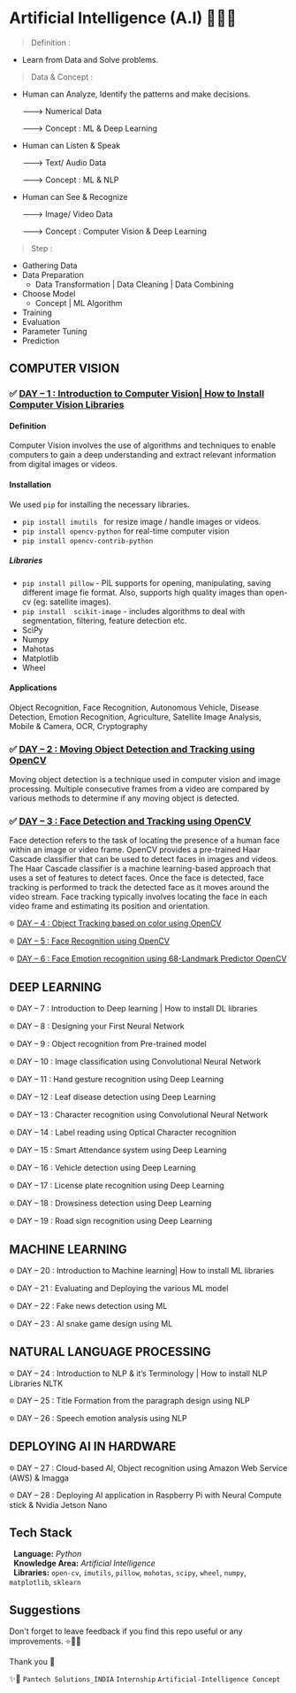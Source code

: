 

# Artificial Intelligence (A.I) 🤖🎀🚀

> Definition :

 - Learn from Data and Solve problems.

> Data & Concept : 

- Human can Analyze, Identify the patterns and make decisions. 
   
   ---> Numerical Data 
   
   ---> Concept : ML & Deep Learning

- Human can Listen & Speak
   
   ---> Text/ Audio Data 
   
   ---> Concept : ML & NLP

- Human can See & Recognize
   
   ---> Image/ Video Data 
   
   ---> Concept : Computer Vision & Deep Learning

> Step : 
 
 - Gathering Data
 - Data Preparation 
   - Data Transformation | Data Cleaning | Data Combining
 - Choose Model
   - Concept | ML Algorithm
 - Training
 - Evaluation
 - Parameter Tuning
 - Prediction


## COMPUTER VISION

### ✅ [DAY – 1 : Introduction to Computer Vision| How to Install Computer Vision Libraries](https://github.com/sarangiWijemanna/Artificial-Intelligence-A.I-/tree/main/Day%201%20-%20Introduction%20to%20Computer%20Vision)

#### Definition 

Computer Vision involves the use of algorithms and techniques to enable computers to gain a deep understanding and extract relevant information from digital images or videos.

#### Installation

We used ```pip``` for installing the necessary libraries.

 - ```pip install imutils ```  for resize image / handle images or videos.
 - ```pip install opencv-python``` for real-time computer vision
 - ```pip install opencv-contrib-python```

##### Libraries

 - ```pip install pillow``` - PIL supports for opening, manipulating, saving different image fie format. Also, supports high quality images than open-cv (eg: satellite images).  
 - ```pip install  scikit-image``` - includes algorithms to deal with segmentation, filtering, feature detection etc.
 - SciPy
 - Numpy
 - Mahotas
 - Matplotlib
 - Wheel

#### Applications 

Object Recognition, Face Recognition, Autonomous Vehicle, Disease Detection, Emotion Recognition, Agriculture, Satellite Image Analysis, Mobile & Camera, OCR, Cryptography

### ✅ [DAY – 2 : Moving Object Detection and Tracking using OpenCV](https://github.com/sarangiWijemanna/Artificial-Intelligence-A.I-/tree/main/Day%202%20-%20Moving%20Object%20Detection%20and%20tracking%20using%20OpenCV)

Moving object detection is a technique used in computer vision and image processing. 
Multiple consecutive frames from a video are compared by various methods to determine if any moving object is detected.

### ✅ [DAY – 3 : Face Detection and Tracking using OpenCV]()

Face detection refers to the task of locating the presence of a human face within an image or video frame. 
OpenCV provides a pre-trained Haar Cascade classifier that can be used to detect faces in images and videos. 
The Haar Cascade classifier is a machine learning-based approach that uses a set of features to detect faces.
Once the face is detected, face tracking is performed to track the detected face as it moves around the video stream. 
Face tracking typically involves locating the face in each video frame and estimating its position and orientation.

🔯 [DAY – 4 : Object Tracking based on color using OpenCV]()

🔯 [DAY – 5 : Face Recognition using OpenCV]()

🔯 [DAY – 6 : Face Emotion recognition using 68-Landmark Predictor OpenCV]()

## DEEP LEARNING

🔯 DAY – 7 : Introduction to Deep learning | How to install DL libraries

🔯 DAY – 8 : Designing your First Neural Network

🔯 DAY – 9 : Object recognition from Pre-trained model

🔯 DAY – 10 : Image classification using Convolutional Neural Network

🔯 DAY – 11 : Hand gesture recognition using Deep Learning

🔯 DAY – 12 : Leaf disease detection using Deep Learning

🔯 DAY – 13 : Character recognition using Convolutional Neural Network

🔯 DAY – 14 : Label reading using Optical Character recognition

🔯 DAY – 15 : Smart Attendance system using Deep Learning

🔯 DAY – 16 : Vehicle detection using Deep Learning

🔯 DAY – 17 : License plate recognition using Deep Learning

🔯 DAY – 18 : Drowsiness detection using Deep Learning

🔯 DAY – 19 : Road sign recognition using Deep Learning

## MACHINE LEARNING

🔯 DAY – 20 : Introduction to Machine learning| How to install ML libraries

🔯 DAY – 21 : Evaluating and Deploying the various ML model

🔯 DAY – 22 : Fake news detection using ML

🔯 DAY – 23 : AI snake game design using ML

## NATURAL LANGUAGE PROCESSING

🔯 DAY – 24 : Introduction to NLP & it’s Terminology | How to install NLP Libraries NLTK

🔯 DAY – 25 : Title Formation from the paragraph design using NLP

🔯 DAY – 26 : Speech emotion analysis using NLP

## DEPLOYING AI IN HARDWARE

🔯 DAY – 27 : Cloud-based AI, Object recognition using Amazon Web Service (AWS) & Imagga

🔯 DAY – 28 : Deploying AI application in Raspberry Pi with Neural Compute stick & Nvidia Jetson Nano


## Tech Stack  

 &nbsp; **Language:** _Python_  
 &nbsp; **Knowledge Area:** _Artificial Intelligence_  
 &nbsp; **Libraries:** ```open-cv```, ```imutils```, ```pillow```, ```mohotas```, ```scipy```, ```wheel```, ```numpy```, ```matplotlib```, ```sklearn```




## Suggestions

Don't forget to leave feedback if you find this repo useful or any improvements. ⭐🌹🥧

Thank you 🧡

✨🤝 ```Pantech Solutions_INDIA``` ```Internship``` ```Artificial-Intelligence Concept```
